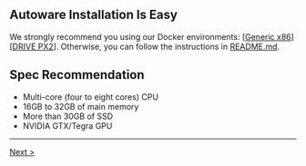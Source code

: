 ## Autoware Installation Is Easy

We strongly recommend you using our Docker environments: [[Generic x86](https://github.com/CPFL/Autoware/wiki/Installation-by-Docker:-Generic-x86)][[DRIVE PX2](https://github.com/CPFL/Autoware/wiki/Installation-by-Docker:-DRIVE-PX2)]. Otherwise, you can follow the instructions in [README.md](https://github.com/CPFL/Autoware/blob/master/README.md).

## Spec Recommendation

* Multi-core (four to eight cores) CPU
* 16GB to 32GB of main memory
* More than 30GB of SSD
* NVIDIA GTX/Tegra GPU

***

[Next >](https://github.com/CPFL/Autoware/wiki/Demo-Data)